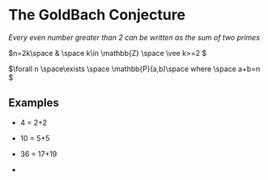# The GoldBach Conjecture

   *Every even number greater than 2 can be written as the sum of two primes*

$n=2k\space \& \space k\in \mathbb{Z} \space \vee k>=2 $

$\forall n \space\exists \space \mathbb{P}(a,b)\space where \space a+b=n $

## Examples

- 4 = 2+2

- 10 = 5+5

- 36 = 17+19

- 
